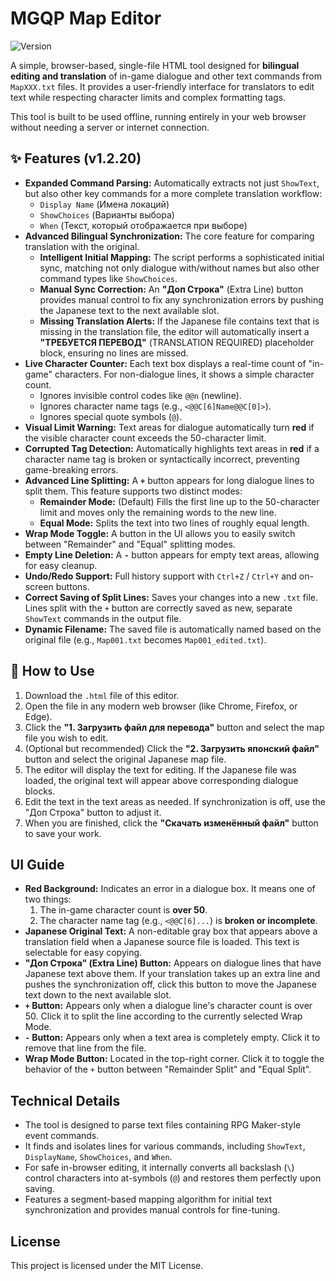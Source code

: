 # MGQP Map Editor
![Version](https://img.shields.io/badge/version-1.2.20-blue)

A simple, browser-based, single-file HTML tool designed for **bilingual editing and translation** of in-game dialogue and other text commands from `MapXXX.txt` files. It provides a user-friendly interface for translators to edit text while respecting character limits and complex formatting tags.

This tool is built to be used offline, running entirely in your web browser without needing a server or internet connection.

## ✨ Features (v1.2.20)

-   **Expanded Command Parsing:** Automatically extracts not just `ShowText`, but also other key commands for a more complete translation workflow:
    -   `Display Name` (Имена локаций)
    -   `ShowChoices` (Варианты выбора)
    -   `When` (Текст, который отображается при выборе)
-   **Advanced Bilingual Synchronization:** The core feature for comparing translation with the original.
    -   **Intelligent Initial Mapping:** The script performs a sophisticated initial sync, matching not only dialogue with/without names but also other command types like `ShowChoices`.
    -   **Manual Sync Correction:** An **"Доп Строка"** (Extra Line) button provides manual control to fix any synchronization errors by pushing the Japanese text to the next available slot.
    -   **Missing Translation Alerts:** If the Japanese file contains text that is missing in the translation file, the editor will automatically insert a **"ТРЕБУЕТСЯ ПЕРЕВОД"** (TRANSLATION REQUIRED) placeholder block, ensuring no lines are missed.
-   **Live Character Counter:** Each text box displays a real-time count of "in-game" characters. For non-dialogue lines, it shows a simple character count.
    -   Ignores invisible control codes like `@@n` (newline).
    -   Ignores character name tags (e.g., `<@@C[6]Name@@C[0]>`).
    -   Ignores special quote symbols (`@`).
-   **Visual Limit Warning:** Text areas for dialogue automatically turn **red** if the visible character count exceeds the 50-character limit.
-   **Corrupted Tag Detection:** Automatically highlights text areas in **red** if a character name tag is broken or syntactically incorrect, preventing game-breaking errors.
-   **Advanced Line Splitting:** A **`+`** button appears for long dialogue lines to split them. This feature supports two distinct modes:
    -   **Remainder Mode:** (Default) Fills the first line up to the 50-character limit and moves only the remaining words to the new line.
    -   **Equal Mode:** Splits the text into two lines of roughly equal length.
-   **Wrap Mode Toggle:** A button in the UI allows you to easily switch between "Remainder" and "Equal" splitting modes.
-   **Empty Line Deletion:** A **`-`** button appears for empty text areas, allowing for easy cleanup.
-   **Undo/Redo Support:** Full history support with `Ctrl+Z` / `Ctrl+Y` and on-screen buttons.
-   **Correct Saving of Split Lines:** Saves your changes into a new `.txt` file. Lines split with the `+` button are correctly saved as new, separate `ShowText` commands in the output file.
-   **Dynamic Filename:** The saved file is automatically named based on the original file (e.g., `Map001.txt` becomes `Map001_edited.txt`).

## 🚀 How to Use

1.  Download the `.html` file of this editor.
2.  Open the file in any modern web browser (like Chrome, Firefox, or Edge).
3.  Click the **"1. Загрузить файл для перевода"** button and select the map file you wish to edit.
4.  (Optional but recommended) Click the **"2. Загрузить японский файл"** button and select the original Japanese map file.
5.  The editor will display the text for editing. If the Japanese file was loaded, the original text will appear above corresponding dialogue blocks.
6.  Edit the text in the text areas as needed. If synchronization is off, use the "Доп Строка" button to adjust it.
7.  When you are finished, click the **"Скачать изменённый файл"** button to save your work.

## UI Guide

-   **Red Background:** Indicates an error in a dialogue box. It means one of two things:
    1.  The in-game character count is **over 50**.
    2.  The character name tag (e.g., `<@@C[6]...`) is **broken or incomplete**.
-   **Japanese Original Text:** A non-editable gray box that appears above a translation field when a Japanese source file is loaded. This text is selectable for easy copying.
-   **"Доп Строка" (Extra Line) Button:** Appears on dialogue lines that have Japanese text above them. If your translation takes up an extra line and pushes the synchronization off, click this button to move the Japanese text down to the next available slot.
-   **`+` Button:** Appears only when a dialogue line's character count is over 50. Click it to split the line according to the currently selected Wrap Mode.
-   **`-` Button:** Appears only when a text area is completely empty. Click it to remove that line from the file.
-   **Wrap Mode Button:** Located in the top-right corner. Click it to toggle the behavior of the `+` button between "Remainder Split" and "Equal Split".

## Technical Details

-   The tool is designed to parse text files containing RPG Maker-style event commands.
-   It finds and isolates lines for various commands, including `ShowText`, `DisplayName`, `ShowChoices`, and `When`.
-   For safe in-browser editing, it internally converts all backslash (`\`) control characters into at-symbols (`@`) and restores them perfectly upon saving.
-   Features a segment-based mapping algorithm for initial text synchronization and provides manual controls for fine-tuning.

## License

This project is licensed under the MIT License.
